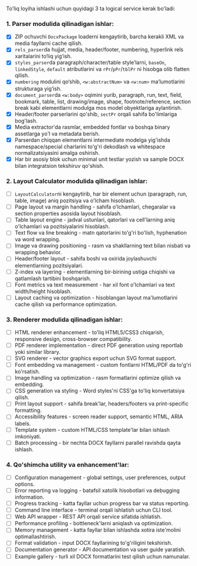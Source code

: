 To'liq loyiha ishlashi uchun quyidagi 3 ta logical service kerak bo'ladi:

### 1. Parser modulida qilinadigan ishlar:

- [x] ZIP ochuvchi `DocxPackage` loaderni kengaytirib, barcha kerakli XML va media fayllarni cache qilish.
- [x] `rels_parser`da hujjat, media, header/footer, numbering, hyperlink rels xaritalarini to‘liq yig‘ish.
- [x] `styles_parser`da paragraph/character/table style’larni, `baseOn`, `linkedStyle`, `default` atributlarini va `rPr`/`pPr`/`tblPr` ni hisobga olib flatten qilish.
- [x] `numbering` modulini qo‘shib, `<w:abstractNum>` va `<w:num>` ma’lumotlarini strukturaga yig‘ish.
- [x] `document_parser`da `<w:body>` oqimini yurib, paragraph, run, text, field, bookmark, table, list, drawing/image, shape, footnote/reference, section break kabi elementlarni modulga mos model obyektlariga aylantirish.
- [x] Header/footer parserlarini qo'shib, `sectPr` orqali sahifa bo'limlariga bog'lash.
- [x] Media extractor'da rasmlar, embedded fontlar va boshqa binary assetlarga yo'l va metadata berish.
- [x] Parserdan chiqqan elementlarni intermediate modelga yig'ishda namespace/special charlarini to'g'ri dekodlash va whitespace normalizatsiyasini amalga oshirish.
- [x] Har bir asosiy blok uchun minimal unit testlar yozish va sample DOCX bilan integratsion tekshiruv qo'shish.

### 2. Layout Calculator modulida qilinadigan ishlar:

- [ ] `LayoutCalculator`ni kengaytirib, har bir element uchun (paragraph, run, table, image) aniq pozitsiya va o'lcham hisoblash.
- [ ] Page layout va margin handling - sahifa o'lchamlari, chegaralar va section properties asosida layout hisoblash.
- [ ] Table layout engine - jadval ustunlari, qatorlari va cell'larning aniq o'lchamlari va pozitsiyalarini hisoblash.
- [ ] Text flow va line breaking - matn qatorlarini to'g'ri bo'lish, hyphenation va word wrapping.
- [ ] Image va drawing positioning - rasm va shakllarning text bilan nisbati va wrapping behavior.
- [ ] Header/footer layout - sahifa boshi va oxirida joylashuvchi elementlarning pozitsiyalari.
- [ ] Z-index va layering - elementlarning bir-birining ustiga chiqishi va qatlamlash tartibini boshqarish.
- [ ] Font metrics va text measurement - har xil font o'lchamlari va text width/height hisoblash.
- [ ] Layout caching va optimization - hisoblangan layout ma'lumotlarini cache qilish va performance optimization.

### 3. Renderer modulida qilinadigan ishlar:

- [ ] HTML renderer enhancement - to'liq HTML5/CSS3 chiqarish, responsive design, cross-browser compatibility.
- [ ] PDF renderer implementation - direct PDF generation using reportlab yoki similar library.
- [ ] SVG renderer - vector graphics export uchun SVG format support.
- [ ] Font embedding va management - custom fontlarni HTML/PDF da to'g'ri ko'rsatish.
- [ ] Image handling va optimization - rasm formatlarini optimize qilish va embedding.
- [ ] CSS generation va styling - Word styles'ni CSS'ga to'liq konvertatsiya qilish.
- [ ] Print layout support - sahifa break'lar, headers/footers va print-specific formatting.
- [ ] Accessibility features - screen reader support, semantic HTML, ARIA labels.
- [ ] Template system - custom HTML/CSS template'lar bilan ishlash imkoniyati.
- [ ] Batch processing - bir nechta DOCX fayllarni parallel ravishda qayta ishlash.

### 4. Qo'shimcha utility va enhancement'lar:

- [ ] Configuration management - global settings, user preferences, output options.
- [ ] Error reporting va logging - batafsil xatolik hisobotlari va debugging information.
- [ ] Progress tracking - katta fayllar uchun progress bar va status reporting.
- [ ] Command line interface - terminal orqali ishlatish uchun CLI tool.
- [ ] Web API wrapper - REST API orqali service sifatida ishlatish.
- [ ] Performance profiling - bottleneck'larni aniqlash va optimization.
- [ ] Memory management - katta fayllar bilan ishlashda xotira iste'molini optimallashtirish.
- [ ] Format validation - input DOCX fayllarining to'g'riligini tekshirish.
- [ ] Documentation generator - API documentation va user guide yaratish.
- [ ] Example gallery - turli xil DOCX formatlarini test qilish uchun namunalar.
